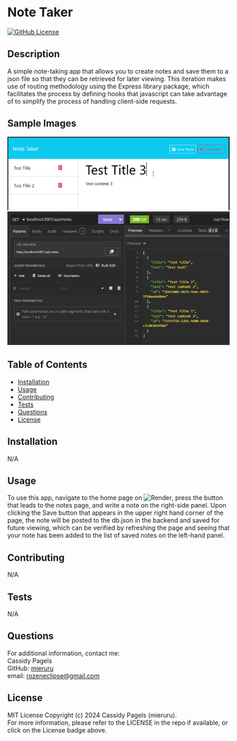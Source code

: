 # Note Taker

[![GitHub License](https://img.shields.io/badge/license-MIT_License-006400.svg)](https://opensource.org/license/mit)

## Description

A simple note-taking app that allows you to create notes and save them to a json file so that they can be retrieved for later viewing. This iteration makes use of routing methodology using the Express library package, which facilitates the process by defining hooks that javascript can take advantage of to simplify the process of handling client-side requests.

## Sample Images

![alt text](./assets/images/sample%201.png 'Sample Image 1')
![alt text](./assets/images/sample%202.png 'Sample Image 2')

<!-- ![alt text](./assets/images/sample%203.png 'Sample Image 3') -->
<!-- ![alt text](./assets/images/sample%204.png 'Sample Image 4') -->

## Table of Contents

- [Installation](#installation)
- [Usage](#usage)
- [Contributing](#contributing)
- [Tests](#tests)
- [Questions](#questions)
- [License](#license)

## Installation

N/A

## Usage

To use this app, navigate to the home page on ![Render](https://note-taker-5nfs.onrender.com), press the button that leads to the notes page, and write a note on the right-side panel. Upon clicking the Save button that appears in the upper right hand corner of the page, the note will be posted to the db.json in the backend and saved for future viewing, which can be verified by refreshing the page and seeing that your note has been added to the list of saved notes on the left-hand panel.

## Contributing

N/A

## Tests

N/A

## Questions

For additional information, contact me:  
Cassidy Pagels  
GitHub: [mieruru](https://github.com/mieruru/)  
email: rozeneclipse@gmail.com

## License

MIT License Copyright (c) 2024 Cassidy Pagels (mieruru).  
For more information, please refer to the LICENSE in the repo if available, or click on the License badge above.
